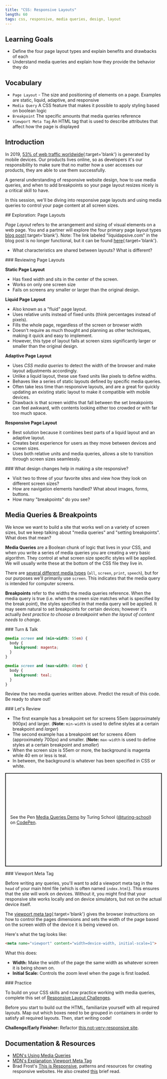 ```yaml
---
title: "CSS: Responsive Layouts"
length: 60
tags: css, responsive, media queries, design, layout
---
```


## Learning Goals

- Define the four page layout types and explain benefits and drawbacks of each
- Understand media queries and explain how they provide the behavior they do

## Vocabulary

- `Page Layout` - The size and positioning of elements on a page. Examples are static, liquid, adaptive, and responsive
- `Media Query` A CSS feature that makes it possible to apply styling based on boolean logic
- `Breakpoint` The specific amounts that media queries reference
- `Viewport Meta Tag` An HTML tag that is used to describe attributes that affect how the page is displayed

## Introduction

In 2019, [53% of web traffic worldwide](https://www.perficient.com/insights/research-hub/mobile-vs-desktop-usage-study){:target='blank'} is generated by mobile devices. Our products lives online, so as developers it's our responsibility to make sure that no matter how a user accesses our products, they are able to use them successfully.

A general understanding of responsive website design, how to use media queries, and when to add breakpoints so your page layout resizes nicely is a critical skill to have.

In this session, we'll be diving into responsive page layouts and using media queries to control your page content at all screen sizes.

<section class="call-to-action">
## Exploration: Page Layouts

*Page Layout* refers to the arrangement and sizing of visual elements on a web page. You and a partner will explore the four primary page layout types [blog post](https://magnusbenoni.com/different-layouts-css/){:target='blank'}. Note: The link labeled "liquidapsive.com" in the blog post is no longer functional, but it can be found [here](https://web.archive.org/web/20180323103234/https://www.liquidapsive.com/){:target='blank'}.

* What characteristics are shared between layouts?  What is different?
</section>

<section class="answer">
### Reviewing Page Layouts

**Static Page Layout**

* Has fixed width and sits in the center of the screen.
* Works on only one screen size
* Fails on screens any smaller or larger than the original design.

**Liquid Page Layout**

* Also known as a "fluid" page layout.
* Uses relative units instead of fixed units (think percentages instead of pixels).
* Fills the whole page, regardless of the screen or browser width
* Doesn't require as much thought and planning as other techniques, making it quick and easy to implement.
* However, this type of layout fails at screen sizes significantly larger or smaller than the original design.

**Adaptive Page Layout**
* Uses *CSS media queries* to detect the width of the browser and make layout adjustments accordingly.
* Unlike a liquid layout, these use fixed units like pixels to define widths.
* Behaves like a series of static layouts defined by specific media queries.
* Often take less time than responsive layouts, and are a great for quickly updating an existing static layout to make it compatible with mobile devices.
* Drawback is that screen widths that fall between the set breakpoints can feel awkward, with contents looking either too crowded or with far too much space.

**Responsive Page Layout**

* Best solution because it combines best parts of a liquid layout and an adaptive layout.
* Creates best experience for users as they move between devices and screen sizes.
* Uses both relative units and media queries, allows a site to transition through screen sizes seamlessly.

</section>

<section class="call-to-action">
### What design changes help in making a site responsive?

* Visit two to three of your favorite sites and view how they look on different screen sizes?
* How are navigation elements handled?  What about images, forms, buttons.
* How many "breakpoints" do you see?
</section>


## Media Queries & Breakpoints

We know we want to build a site that works well on a variety of screen sizes, but we keep talking about "media queries" and "setting breakpoints". What does that mean?

**Media Queries** are a Boolean chunk of logic that lives in your CSS, and when you write a series of media queries you are creating a very basic algorithm. They control at what screen size specific styles will be applied. We will usually write these at the bottom of the CSS file they live in.

There are [several different media types](https://developer.mozilla.org/en-US/docs/Web/CSS/@media) (`all`, `screen`, `print`, `speech`), but for our purposes we'll primarily use `screen`. This indicates that the media query is intended for computer screens.

**Breakpoints** refer to the widths the media queries reference. When the media query is true (i.e. when the screen size matches what is specified by the break point), the styles specified in that media query will be applied. It may seem natural to set breakpoints for certain devices; however it's actually *best practice to choose a breakpoint when the layout of content needs to change.*

<section class="call-to-action">
### Turn & Talk

```css
@media screen and (min-width: 55em) {
  body {
    background: magenta;
  }
}

@media screen and (max-width: 40em) {
  body {
    background: teal;
  }
}
```

Review the two media queries written above. Predict the result of this code. Be ready to share out!
</section>

<section class="answer">
### Let's Review  

* The first example has a breakpoint set for screens 55em (approximately 900px) and larger.  (**Note:** `min-width` is used to define styles at a certain breakpoint and *larger*)
* The second example has a breakpoint set for screens 40em (approximately 700px) and smaller.  (**Note:** `max-width` is used to define styles at a certain breakpoint and *smaller*)
* When the screen size is 55em or more, the background is magenta while 40 em or less is teal.
* In between, the background is whatever has been specified in CSS or white.
</section>


<p class="codepen" data-height="300" data-theme-id="37918" data-default-tab="css,result" data-user="turing-school" data-slug-hash="RwwWoqO" style="height: 300px; box-sizing: border-box; display: flex; align-items: center; justify-content: center; border: 2px solid; margin: 1em 0; padding: 1em;" data-pen-title="Media Queries Demo">
  <span>See the Pen <a href="https://codepen.io/turing-school/pen/RwwWoqO">
  Media Queries Demo</a> by Turing School (<a href="https://codepen.io/turing-school">@turing-school</a>)
  on <a href="https://codepen.io">CodePen</a>.</span>
</p>
<script async src="https://static.codepen.io/assets/embed/ei.js"></script>

<section class="note">
### Viewport Meta Tag

Before writing any queries, you'll want to add a viewport meta tag in the `head` of your main html file (which is often named `index.html`).  This ensures that the site will work on devices.  Without it, you might find that your responsive site works locally and on device simulators, but not on the actual device itself.

The [viewport meta tag](https://developer.mozilla.org/en-US/docs/Web/HTML/Viewport_meta_tag){:target='blank'} gives the browser instructions on how to control the pages dimensions and sets the width of the page based on the screen width of the device it is being viewed on.

Here's what the tag looks like:

```html
<meta name="viewport" content="width=device-width, initial-scale=1">
```
What this does:

* **Width:** Make the width of the page the same width as whatever screen it is being shown on.
* **Initial Scale:** Controls the zoom level when the page is first loaded.

</section>

<section class="checks-for-understanding">
### Practice

To build on your CSS skills and now practice working with media queries, complete this set of <a href="https://github.com/turingschool-examples/responsive-layout-challenges">Responsive Layout Challenges</a>.

Before you start to build out the HTML, familiarize yourself with all required layouts. Map out which boxes need to be grouped in containers in order to satisfy all required layouts. Then, start writing code!

**Challenge/Early Finisher:** Refactor <a href="https://github.com/turingschool-examples/responsive-rescue">this not-very-responsive site</a>.
</section>

## Documentation & Resources

* [MDN's Using Media Queries](https://developer.mozilla.org/en-US/docs/Web/CSS/Media_Queries/Using_media_queries)
* [MDN's Explanation Viewport Meta Tag](https://developer.mozilla.org/en-US/docs/Web/HTML/Viewport_meta_tag)
* Brad Frost's [This is Responsive](http://bradfrost.github.io/this-is-responsive/), patterns and resources for creating responsive websites. He also created [this](https://bradfrost.com/blog/post/7-habits-of-highly-effective-media-queries/#relative) brief read.
